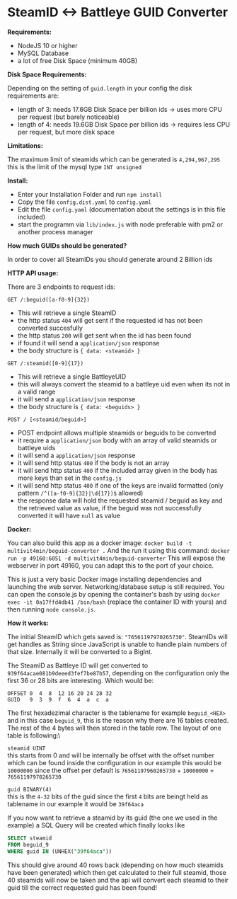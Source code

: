 SteamID <-> Battleye GUID Converter
===

__Requirements:__
* NodeJS 10 or higher
* MySQL Database
* a lot of free Disk Space (minimum 40GB)

__Disk Space Requirements:__

Depending on the setting of `guid.length` in your config the disk requirements are:
* length of 3: needs 17.6GB Disk Space per billion ids -> uses more CPU per request (but barely noticeable)
* length of 4: needs 19.6GB Disk Space per billion ids -> requires less CPU per request, but more disk space

__Limitations:__

The maximum limit of steamids which can be generated is `4,294,967,295` this is the limit of the mysql type `INT unsigned`

__Install:__

* Enter your Installation Folder and run `npm install`
* Copy the file `config.dist.yaml` to `config.yaml`
* Edit the file `config.yaml` (documentation about the settings is in this file included)
* start the programm via `lib/index.js` with node preferable with pm2 or another process manager

__How much GUIDs should be generated?__

In order to cover all SteamIDs you should generate around 2 Billion ids

__HTTP API usage:__

There are 3 endpoints to request ids:

`GET /:beguid([a-f0-9]{32})`
* This will retrieve a single SteamID
* the http status `404` will get sent if the requested id has not been converted succesfully
* the http status `200` will get sent when the id has been found
* if found it will send a `application/json` response
* the body structure is `{ data: <steamid> }`

`GET /:steamid([0-9]{17})`
* This will retrieve a single BattleyeUID
* this will always convert the steamid to a battleye uid even when its not in a valid range
* it will send a `application/json` response
* the body structure is `{ data: <beguids> }`

`POST / [<steamid/beguid>]`
* POST endpoint allows multiple steamids or beguids to be converted
* it require a `application/json` body with an array of valid steamids or battleye uids
* it will send a `application/json` response
* it will send http status `400` if the body is not an array
* it will send http status `400` if the included array given in the body has more keys than set in the `config.js`
* it will send http status `400` if one of the keys are invalid formatted (only pattern `/^([a-f0-9]{32}|\d{17})$` allowed)
* the response data will hold the requested steamid / beguid as key and the retrieved value as value, if the beguid was not successfully converted it will have `null` as value

__Docker:__

You can also build this app as a docker image:
`docker build -t multivit4min/beguid-converter .`
And the run it using this command:
`docker run -p 49160:6051 -d multivit4min/beguid-converter`
This will expose the webserver in port 49160, you can adapt this to the port of your choice.

This is just a very basic Docker image installing dependencies and launching the web server. Networking/database setup is still required.
You can open the console.js by opening the container's bash by using `docker exec -it 0a17ffd4db41 /bin/bash` (replace the container ID with yours) and then running `node console.js`.

__How it works:__

The initial SteamID which gets saved is: `"76561197970265730"`.
SteamIDs will get handles as String since JavaScript is unable to handle plain numbers of that size. Internally it will be converted to a BigInt.

The SteamID as Battleye ID will get converted to `939f64acae081b9deeed3fef7be87b57`, depending on the configuration only the first 36 or 28 bits are interesting.
Which would be: 

```
OFFSET 0  4  8  12 16 20 24 28 32
GUID   9  3  9  f  6  4  a  c  a
```

The first hexadezimal character is the tablename for example `beguid_<HEX>` and in this case `beguid_9`, this is the reason why there are 16 tables created.
The rest of the 4 bytes will then stored in the table row.
The layout of one table is following:\

`steamid UINT`\
this starts from 0 and will be internally be offset with the offset number which can be found inside the configuration in our example this would be `10000000` since the offset per default is `76561197960265730` + `10000000` = `76561197970265730`

`guid BINARY(4)`\
this is the `4-32` bits of the guid since the first `4` bits are beingt held as tablename in our example it would be `39f64aca`

If you now want to retrieve a steamid by its guid (the one we used in the example) a SQL Query will be created which finally looks like

```sql
SELECT steamid
FROM beguid_9
WHERE guid IN (UNHEX("39f64aca"))
```

This should give around 40 rows back (depending on how much steamids have been generated) which then get calculated to their full steamid, those 40 steamids will now be taken and the api will convert each steamid to their guid till the correct requested guid has been found!